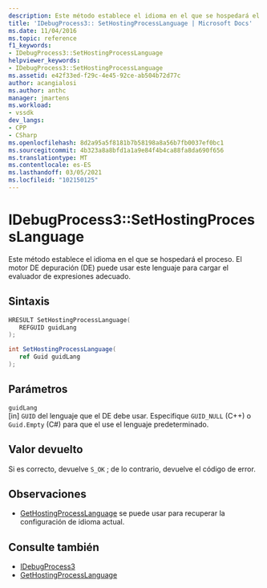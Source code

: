```yaml
---
description: Este método establece el idioma en el que se hospedará el proceso.
title: 'IDebugProcess3:: SetHostingProcessLanguage | Microsoft Docs'
ms.date: 11/04/2016
ms.topic: reference
f1_keywords:
- IDebugProcess3::SetHostingProcessLanguage
helpviewer_keywords:
- IDebugProcess3::SetHostingProcessLanguage
ms.assetid: e42f33ed-f29c-4e45-92ce-ab504b72d77c
author: acangialosi
ms.author: anthc
manager: jmartens
ms.workload:
- vssdk
dev_langs:
- CPP
- CSharp
ms.openlocfilehash: 8d2a95a5f8181b7b58198a8a56b7fb0037ef0bc1
ms.sourcegitcommit: 4b323a8a8bfd1a1a9e84f4b4ca88fa8da690f656
ms.translationtype: MT
ms.contentlocale: es-ES
ms.lasthandoff: 03/05/2021
ms.locfileid: "102150125"
---
```

# <a name="idebugprocess3sethostingprocesslanguage"></a>IDebugProcess3::SetHostingProcessLanguage
Este método establece el idioma en el que se hospedará el proceso. El motor DE depuración (DE) puede usar este lenguaje para cargar el evaluador de expresiones adecuado.

## <a name="syntax"></a>Sintaxis

```cpp
HRESULT SetHostingProcessLanguage(
   REFGUID guidLang
);
```

```csharp
int SetHostingProcessLanguage(
   ref Guid guidLang
);
```

## <a name="parameters"></a>Parámetros
`guidLang`\
[in] `GUID` del lenguaje que el DE debe usar. Especifique `GUID_NULL` (C++) o `Guid.Empty` (C#) para que el use el lenguaje predeterminado.

## <a name="return-value"></a>Valor devuelto
 Si es correcto, devuelve `S_OK` ; de lo contrario, devuelve el código de error.

## <a name="remarks"></a>Observaciones
- [GetHostingProcessLanguage](../../../extensibility/debugger/reference/idebugprocess3-gethostingprocesslanguage.md) se puede usar para recuperar la configuración de idioma actual.

## <a name="see-also"></a>Consulte también
- [IDebugProcess3](../../../extensibility/debugger/reference/idebugprocess3.md)
- [GetHostingProcessLanguage](../../../extensibility/debugger/reference/idebugprocess3-gethostingprocesslanguage.md)
